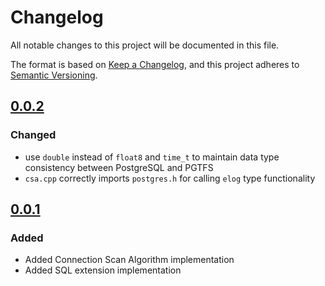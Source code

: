 <!--
SPDX-FileCopyrightText: 2024 Adrian C. Prelipcean <adrianprelipceanc@gmail.com>

SPDX-License-Identifier: CC-BY-NC-SA-4.0
-->

# Changelog

All notable changes to this project will be documented in this file.

The format is based on [Keep a Changelog](https://keepachangelog.com/en/1.0.0/),
and this project adheres to
[Semantic Versioning](https://semver.org/spec/v2.0.0.html).

## [0.0.2](https://github.com/adrianprelipcean/pgtfs/releases/tag/v0.0.2)
### Changed
- use `double` instead of `float8` and `time_t` to maintain data type consistency between PostgreSQL and PGTFS
- `csa.cpp` correctly imports `postgres.h` for calling `elog` type functionality  
 
## [0.0.1](https://github.com/adrianprelipcean/pgtfs/releases/tag/v0.0.1)
### Added
- Added Connection Scan Algorithm implementation 
- Added SQL extension implementation